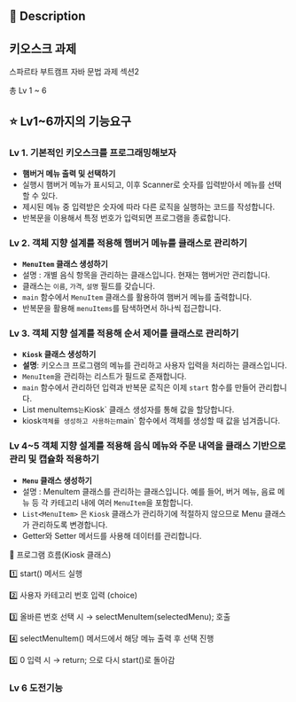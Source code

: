
## 📖 Description

## 키오스크 과제 
스파르타 부트캠프 자바 문법 과제 섹션2

총 Lv 1 ~ 6

## ⭐ Lv1~6까지의 기능요구
### Lv 1. 기본적인 키오스크를 프로그래밍해보자
- **햄버거 메뉴 출력 및 선택하기**
- 실행시 햄버거 메뉴가 표시되고, 이후 Scanner로 숫자를 입력받아서 메뉴를 선택할 수 있다.
- 제시된 메뉴 중 입력받은 숫자에 따라 다른 로직을 실행하는 코드를 작성합니다.
- 반복문을 이용해서 특정 번호가 입력되면 프로그램을 종료합니다.

### Lv 2. 객체 지향 설계를 적용해 햄버거 메뉴를 클래스로 관리하기
- **`MenuItem` 클래스 생성하기**
- 설명 : 개별 음식 항목을 관리하는 클래스입니다. 현재는 햄버거만 관리합니다.
- 클래스는 `이름`, `가격`, `설명` 필드를 갖습니다.
- `main` 함수에서 `MenuItem` 클래스를 활용하여 햄버거 메뉴를 출력합니다.
- 반복문을 활용해 `menuItems`를 탐색하면서 하나씩 접근합니다.

### Lv 3. 객체 지향 설계를 적용해 순서 제어를 클래스로 관리하기
- **`Kiosk` 클래스 생성하기**
- **설명**: 키오스크 프로그램의 메뉴를 관리하고 사용자 입력을 처리하는 클래스입니다.
- `MenuItem`을 관리하는 리스트가 필드로 존재합니다.
- `main` 함수에서 관리하던 입력과 반복문 로직은 이제 `start` 함수를 만들어 관리합니다.
- List<MenuItem> menuItems` 는 `Kiosk` 클래스 생성자를 통해 값을 할당합니다.
- kiosk` 객체를 생성하고 사용하는 `main` 함수에서 객체를 생성할 때 값을 넘겨줍니다.

### Lv 4~5 객체 지향 설계를 적용해 음식 메뉴와 주문 내역을 클래스 기반으로 관리 및 캡슐화 적용하기
- **`Menu` 클래스 생성하기**
- 설명 : MenuItem 클래스를 관리하는 클래스입니다. 
  예를 들어, 버거 메뉴, 음료 메뉴 등 각 카테고리 내에 여러 `MenuItem`을 포함합니다.
- `List<MenuItem>` 은 `Kiosk` 클래스가 관리하기에 적절하지 않으므로 Menu 클래스가 관리하도록 변경합니다.
- Getter와 Setter 메서드를 사용해 데이터를 관리합니다.

📌 프로그램 흐름(Kiosk 클래스)

1️⃣ start() 메서드 실행

2️⃣ 사용자 카테고리 번호 입력 (choice)

3️⃣ 올바른 번호 선택 시 → selectMenuItem(selectedMenu); 호출

4️⃣ selectMenuItem() 메서드에서 해당 메뉴 출력 후 선택 진행

5️⃣ 0 입력 시 → return; 으로 다시 start()로 돌아감

### Lv 6 도전기능

